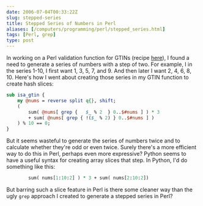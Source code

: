 ```yaml
--- 
date: 2006-07-04T00:33:22Z
slug: stepped-series
title: Stepped Series of Numbers in Perl
aliases: [/computers/programming/perl/stepped_series.html]
tags: [Perl, grep]
type: post
---
```


In working on a Perl validation function for GTINs (recipe [here]), I found a
need to generate a series of numbers with a step of two. For example, I in the
series 1-10, I first want 1, 3, 5, 7, and 9. And then later I want 2, 4, 6, 8,
10. Here's how I went about creating those series in my GTIN function to create
hash slices:

``` perl
sub isa_gtin {
    my @nums = reverse split q{}, shift;
    (
        sum( @nums[ grep {   $_ % 2  } 0..$#nums ] ) * 3
        + sum( @nums[ grep { !($_ % 2) } 0..$#nums ] )
    ) % 10 == 0;
}
```

But it seems wasteful to generate the series of numbers twice and to calculate
whether they're odd or even twice. Surely there's a more efficient way to do
this in Perl, perhaps even more expressive? Python seems to have a useful syntax
for creating array slices that step. In Python, I'd do something like this:

``` perl
        sum( nums[1:10:2] ) * 3 + sum( nums[2:10:2])
```

But barring such a slice feature in Perl is there some cleaner way than the ugly
`grep` approach I created to generate a stepped series in Perl?

  [here]: http://www.gs1.org/productssolutions/idkeys/support/check_digit_calculator.html#how
    "GTIN/EAN/UPC validation tables"
